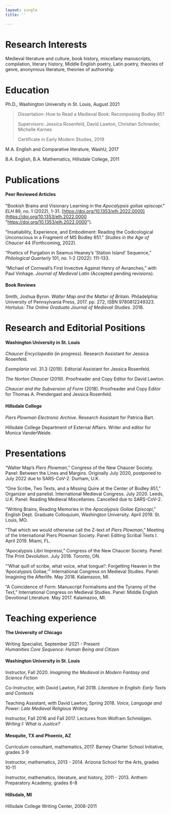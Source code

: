 ```yaml
---
layout: single
title: ''

---
```

# Research Interests

Medieval literature and culture, book history, miscellany manuscripts, compilation, literary history, Middle English poetry, Latin poetry, theories of genre, anonymous literature, theories of authorship

# Education

Ph.D., Washington University in St. Louis, August 2021

> Dissertation: How to Read a Medieval Book: Recomposing Bodley 851
>
> Supervisors: Jessica Rosenfeld, David Lawton, Christian Schneider, Michelle Karnes
>
> Certificate in Early Modern Studies, 2019

M.A. English and Comparative literature, WashU, 2017

B.A. English, B.A. Mathematics, Hillsdale College, 2011

# Publications

#### Peer Reviewed Articles

"Bookish Brains and Visionary Learning in the _Apocalypsis goliae episcopi_." _ELH_ 89, no. 1 (2022), 1-31. [https://doi.org/10.1353/elh.2022.0000](https://doi.org/10.1353/elh.2022.0000 "https://doi.org/10.1353/elh.2022.0000").

"Insatiability, Experience, and Embodiment: Reading the Codicological Unconscious in a Fragment of MS Bodley 851." _Studies in the Age of Chaucer_ 44 (Forthcoming, 2022).

“Poetics of Purgation in Seamus Heaney’s ‘Station Island’ Sequence,” _Philological Quarterly_ 101, no. 1-2 (2022): 111-133.

“Michael of Cornwall’s First Invective Against Henry of Avranches,” with Paul Vinhage. _Journal of Medieval Latin_ (Accepted pending revisions).

#### Book Reviews

Smith, Joshua Byron. _Walter Map and the Matter of Britain_. Philadelphia: University of Pennsylvania Press, 2017. pp. 272, ISBN 9780812249323.
_Hortulus: The Online Graduate Journal of Medieval Studies_. 2018.

# Research and Editorial Positions

#### Washington University in St. Louis

_Chaucer Encyclopedia_ (in progress). Research Assistant for Jessica Rosenfeld.

_Exemplaria_ vol. 31.3 (2019). Editorial Assistant for Jessica Rosenfeld.

_The Norton Chaucer_ (2019). Proofreader and Copy Editor for David Lawton.

_Chaucer and the Subversion of Form_ (2018). Proofreader and Copy Editor for Thomas A. Prendergast and Jessica Rosenfeld.

#### Hillsdale College

_Piers Plowman Electronic Archive_. Research Assistant for Patricia Bart.

Hillsdale College Department of External Affairs. Writer and editor for Monica VanderWeide.

# Presentations

“Walter Map’s _Piers Plowman_,”
Congress of the New Chaucer Society. Panel: Between the Lines and Margins. Originally July 2020, postponed to July 2022 due to SARS-CoV-2. Durham, U.K.

“One Scribe, Two Texts, and a Missing Quire at the Center of Bodley 851,”
Organizer and panelist. International Medieval Congress. July 2020. Leeds, U.K.
Panel: Reading Medieval Miscellanies. Cancelled due to SARS-CoV-2.

“Writing Brains, Reading Memories in the _Apocalypsis Goliae Episcopi_,”
English Dept. Graduate Colloquium, Washington University. April 2019. St. Louis, MO.

“That which we would otherwise call the Z-text of _Piers Plowman_,”
Meeting of the International Piers Plowman Society. Panel: Editing Scribal Texts I. April 2019. Miami, FL.

“Apocalypsis Libri Impressi,”
Congress of the New Chaucer Society. Panel: The Print Devolution. July 2018. Toronto, ON.

“‘What quill of scribe, what voice, what tongue!’: Forgetting Heaven in the ‘Apocalypsis Goliae,’”
International Congress on Medieval Studies. Panel: Imagining the Afterlife. May 2018. Kalamazoo, MI.

“A Coincidence of Form: Manuscript Formalisms and the Tyranny of the Text,”
International Congress on Medieval Studies. Panel: Middle English Devotional Literature. May 2017. Kalamazoo, MI.

# Teaching experience

#### The University of Chicago

Writing Specialist, September 2021 - Present  
_Humanities Core Sequence: Human Being and Citizen_

#### Washington University in St. Louis

Instructor, Fall 2020.
_Imagining the Medieval in Modern Fantasy and Science Fiction_

Co-Instructor, with David Lawton, Fall 2018.
_Literature in English: Early Texts and Contexts_

Teaching Assistant, with David Lawton, Spring 2018.
_Voice, Language and Power: Late Medieval Religious Writing_

Instructor, Fall 2016 and Fall 2017. Lectures from Wolfram Schmidgen. _Writing I: What is Justice?_

#### Mesquite, TX and Phoenix, AZ

Curriculum consultant, mathematics, 2017.
Barney Charter School Initiative, grades 3-9

Instructor, mathematics, 2013 - 2014.
Arizona School for the Arts, grades 10-11

Instructor, mathematics, literature, and history, 2011 - 2013.
Anthem Preparatory Academy, grades 6-8

#### Hillsdale, MI

Hillsdale College Writing Center, 2008-2011
